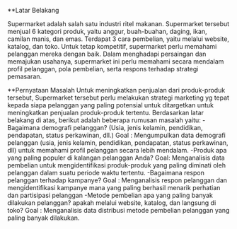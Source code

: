 **Latar Belakang
  
  Supermarket adalah salah satu industri ritel makanan. Supermarket tersebut menjual 6 kategori produk, yaitu anggur, buah-buahan, daging, ikan, camilan manis, dan emas. 
Terdapat 3 cara pembelian, yaitu melalui website, katalog, dan toko. Untuk tetap kompetitif, supermarket perlu memahami pelanggan mereka dengan baik.
Dalam menghadapi persaingan dan memajukan usahanya, supermarket ini perlu memahami secara mendalam profil pelanggan, pola pembelian, serta respons terhadap strategi pemasaran.

**Pernyataan Masalah
Untuk meningkatkan penjualan dari produk-produk tersebut, Supermarket tersebut perlu melakukan strategi marketing yg tepat kepada siapa pelanggan yang paling potensial untuk ditargetkan untuk meningkatkan penjualan produk-produk tertentu. 
Berdasarkan latar belakang di atas, berikut adalah beberapa rumusan masalah yaitu:
-Bagaimana demografi pelanggan? (Usia, jenis kelamin, pendidikan, pendapatan, status perkawinan, dll.) 
Goal : Mengumpulkan data demografi pelanggan (usia, jenis kelamin, pendidikan, pendapatan, status perkawinan, dll) untuk memahami profil pelanggan secara lebih mendalam. 
-Produk apa yang paling populer di kalangan pelanggan Anda? 
Goal: Menganalisis data pembelian untuk mengidentifikasi produk-produk yang paling diminati oleh pelanggan dalam suatu periode waktu tertentu.
-Bagaimana respon pelanggan terhadap kampanye? Goal : Menganalisis respon pelanggan dan mengidentifikasi kampanye mana yang paling berhasil menarik perhatian dan partisipasi pelanggan 
-Metode pembelian apa yang paling banyak dilakukan pelanggan? apakah melalui website, katalog, dan langsung di toko? 
Goal : Menganalisis data distribusi metode pembelian pelanggan yang paling banyak dilakukan.
